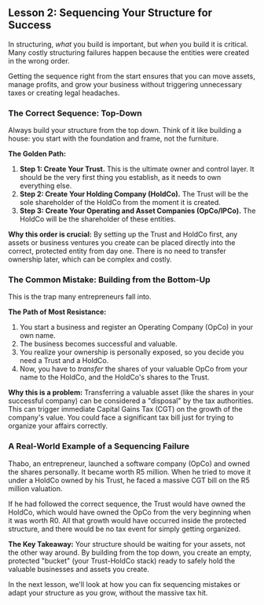 ## Lesson 2: Sequencing Your Structure for Success

In structuring, *what* you build is important, but *when* you build it is critical. Many costly structuring failures happen because the entities were created in the wrong order.

Getting the sequence right from the start ensures that you can move assets, manage profits, and grow your business without triggering unnecessary taxes or creating legal headaches.

### The Correct Sequence: Top-Down

Always build your structure from the top down. Think of it like building a house: you start with the foundation and frame, not the furniture.

**The Golden Path:**

1.  **Step 1: Create Your Trust.** This is the ultimate owner and control layer. It should be the very first thing you establish, as it needs to own everything else.
2.  **Step 2: Create Your Holding Company (HoldCo).** The Trust will be the sole shareholder of the HoldCo from the moment it is created.
3.  **Step 3: Create Your Operating and Asset Companies (OpCo/IPCo).** The HoldCo will be the shareholder of these entities.

**Why this order is crucial:**
By setting up the Trust and HoldCo first, any assets or business ventures you create can be placed directly into the correct, protected entity from day one. There is no need to transfer ownership later, which can be complex and costly.

### The Common Mistake: Building from the Bottom-Up

This is the trap many entrepreneurs fall into.

**The Path of Most Resistance:**

1.  You start a business and register an Operating Company (OpCo) in your own name.
2.  The business becomes successful and valuable.
3.  You realize your ownership is personally exposed, so you decide you need a Trust and a HoldCo.
4.  Now, you have to *transfer* the shares of your valuable OpCo from your name to the HoldCo, and the HoldCo's shares to the Trust.

**Why this is a problem:**
Transferring a valuable asset (like the shares in your successful company) can be considered a "disposal" by the tax authorities. This can trigger immediate Capital Gains Tax (CGT) on the growth of the company's value. You could face a significant tax bill just for trying to organize your affairs correctly.

### A Real-World Example of a Sequencing Failure

Thabo, an entrepreneur, launched a software company (OpCo) and owned the shares personally. It became worth R5 million. When he tried to move it under a HoldCo owned by his Trust, he faced a massive CGT bill on the R5 million valuation.

If he had followed the correct sequence, the Trust would have owned the HoldCo, which would have owned the OpCo from the very beginning when it was worth R0. All that growth would have occurred inside the protected structure, and there would be no tax event for simply getting organized.

**The Key Takeaway:**
Your structure should be waiting for your assets, not the other way around. By building from the top down, you create an empty, protected "bucket" (your Trust-HoldCo stack) ready to safely hold the valuable businesses and assets you create.

In the next lesson, we'll look at how you can fix sequencing mistakes or adapt your structure as you grow, without the massive tax hit.
